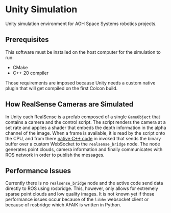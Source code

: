 # Unity Simulation

Unity simulation environment for AGH Space Systems robotics projects.

## Prerequisites

This software must be installed on the host computer for the simulation to run:

- CMake
- C++ 20 compiler

Those requirements are imposed because Unity needs a custom native plugin that will get compiled on the first Colcon build.

## How RealSense Cameras are Simulated

In Unity each RealSense is a prefab composed of a single `GameObject` that contains a camera and the control script. The script renders the camera at a set rate and applies a shader that embeds the depth information in the alpha channel of the image. When a frame is available, it is read by the script onto the CPU, and from there [native C++ code](./realsense-native-plugin/) in invoked that sends the binary buffer over a custom WebSocket to the `realsense_bridge` node. The node generates point clouds, camera information and finally communicates with ROS network in order to publish the messages.

## Performance Issues

Currently there is no `realsense_bridge` node and the active code send data directly to ROS using rosbridge. This, however, only allows for extremely sparse point clouds and low quality images. It is not known yet if those performance issues occur because of the `libhv` websocket client or because of rosbridge which AFAIK is written in Python.
